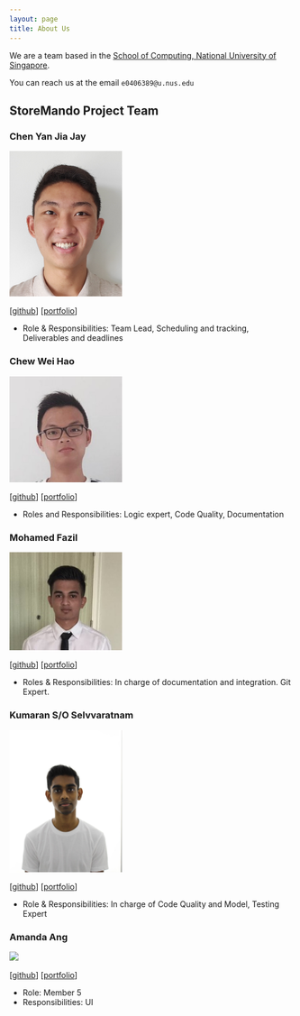 ```yaml
---
layout: page
title: About Us
---
```


We are a team based in the [School of Computing, National University of Singapore](http://www.comp.nus.edu.sg).

You can reach us at the email `e0406389@u.nus.edu`

## StoreMando Project Team

### Chen Yan Jia Jay

<img src="images/jaychenyj.png" width="200px">

[[github](https://github.com/JayChenYJ)]
[[portfolio](team/jaychenyj.md)]

* Role & Responsibilities: Team Lead, Scheduling and tracking, Deliverables and deadlines

### Chew Wei Hao

<img src="images/chewwh09.png" width="200px">

[[github](http://github.com/chewwh09)]
[[portfolio](team/chewwh09.md)]

* Roles and Responsibilities: Logic expert, Code Quality, Documentation

### Mohamed Fazil

<img src="images/md-fazil.png" width="200px">

[[github](http://github.com/Md-Fazil)] [[portfolio](team/mohamedfazil.md)]

* Roles & Responsibilities: In charge of documentation and integration. Git Expert.

### Kumaran S/O Selvvaratnam

<img src="images/kumsssss.png" width="200px">

[[github](http://github.com/kumsssss)]
[[portfolio](team/kumaran.md)]

* Role & Responsibilities: In charge of Code Quality and Model, Testing Expert

### Amanda Ang

<img src="images/johndoe.png" width="200px">

[[github](http://github.com/johndoe)]
[[portfolio](team/johndoe.md)]

* Role: Member 5
* Responsibilities: UI
